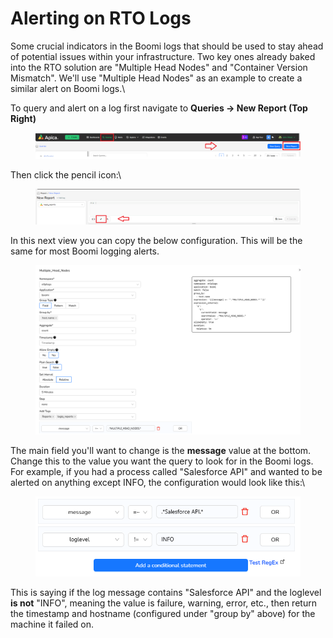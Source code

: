 # Alerting on RTO Logs

Some crucial indicators in the Boomi logs that should be used to stay ahead of potential issues within your infrastructure. Two key ones already baked into the RTO solution are "Multiple Head Nodes" and "Container Version Mismatch". We'll use "Multiple Head Nodes" as an example to create a similar alert on Boomi logs.\


To query and alert on a log first navigate to **Queries -> New Report (Top Right)**

<figure><img src="../../.gitbook/assets/image (146).png" alt=""><figcaption></figcaption></figure>

Then click the pencil icon:\


<figure><img src="../../.gitbook/assets/image (147).png" alt=""><figcaption></figcaption></figure>

In this next view you can copy the below configuration. This will be the same for most Boomi logging alerts.

<figure><img src="../../.gitbook/assets/image (148).png" alt=""><figcaption></figcaption></figure>

The main field you'll want to change is the **message** value at the bottom. Change this to the value you want the query to look for in the Boomi logs. For example, if you had a process called "Salesforce API" and wanted to be alerted on anything except INFO, the configuration would look like this:\


<figure><img src="../../.gitbook/assets/image (150).png" alt=""><figcaption></figcaption></figure>

This is saying if the log message contains "Salesforce API" and the loglevel **is not** "INFO", meaning the value is failure, warning, error, etc., then return the timestamp and hostname (configured under "group by" above) for the machine it failed on.&#x20;
